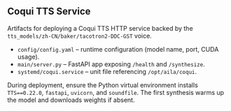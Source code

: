 ## Coqui TTS Service

Artifacts for deploying a Coqui TTS HTTP service backed by the `tts_models/zh-CN/baker/tacotron2-DDC-GST` voice.

- `config/config.yaml` – runtime configuration (model name, port, CUDA usage).
- `main/server.py` – FastAPI app exposing `/health` and `/synthesize`.
- `systemd/coqui.service` – unit file referencing `/opt/aila/coqui`.

During deployment, ensure the Python virtual environment installs `TTS==0.22.0`, `fastapi`, `uvicorn`, and `soundfile`. The first synthesis warms up the model and downloads weights if absent.
